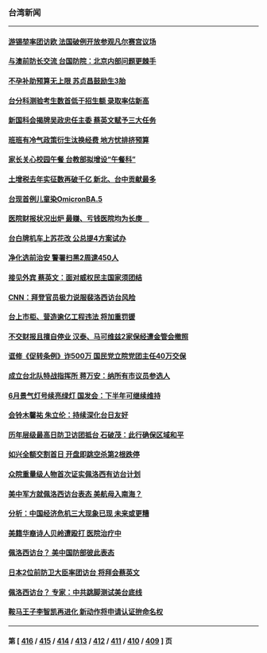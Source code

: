 ### 台湾新闻
---
#### [游锡堃率团访欧 法国破例开放参观凡尔赛宫议场](../../pages/ncid1349361/n13790120.md) 
#### [与澳前防长交流 台国防院：北京内部问题更棘手](../../pages/ncid1349361/n13790201.md) 
#### [不孕补助预算无上限 苏贞昌鼓励生3胎](../../pages/ncid1349361/n13790245.md) 
#### [台分科测验考生数首低于招生额 录取率估新高](../../pages/ncid1349361/n13790250.md) 
#### [新国科会揭牌吴政忠任主委 蔡英文赋予三大任务](../../pages/ncid1349361/n13790248.md) 
#### [班班有冷气政策衍生汰换经费 地方忧排挤预算](../../pages/ncid1349361/n13790247.md) 
#### [家长关心校园午餐 台教部拟增设“午餐科”](../../pages/ncid1349361/n13790252.md) 
#### [土增税去年实征数再破千亿 新北、台中贡献最多](../../pages/ncid1349361/n13790246.md) 
#### [台现首例儿童染OmicronBA.5](../../pages/ncid1349361/n13790225.md) 
#### [医院财报状况出炉 最赚、亏钱医院均为长庚　](../../pages/ncid1349361/n13790221.md) 
#### [台白牌机车上苏花改 公总提4方案试办](../../pages/ncid1349361/n13790200.md) 
#### [净化选前治安 警署扫黑2周逮450人](../../pages/ncid1349361/n13790226.md) 
#### [接见外宾 蔡英文：面对威权民主国家须团结](../../pages/ncid1349361/n13790207.md) 
#### [CNN：拜登官员极力说服裴洛西访台风险](../../pages/ncid1349361/n13790205.md) 
#### [台上市柜、营造逾亿工程违法 将加重罚锾](../../pages/ncid1349361/n13790138.md) 
#### [不交财报且擅自停业 汉泰、马可维兹2家保经遭金管会撤照](../../pages/ncid1349361/n13790118.md) 
#### [诓修《促转条例》诈500万 国民党立院党团主任40万交保](../../pages/ncid1349361/n13790135.md) 
#### [成立台北队特战指挥所 蒋万安：纳所有市议员参选人](../../pages/ncid1349361/n13790137.md) 
#### [6月景气灯号续亮绿灯 国发会：下半年可继续维持](../../pages/ncid1349361/n13790116.md) 
#### [会铃木馨祐 朱立伦：持续深化台日友好](../../pages/ncid1349361/n13790146.md) 
#### [历年层级最高日防卫访团抵台 石破茂：此行确保区域和平](../../pages/ncid1349361/n13790148.md) 
#### [如兴全额交割首日 开盘即跳空杀第2根跌停](../../pages/ncid1349361/n13790133.md) 
#### [众院重量级人物首次证实佩洛西有访台计划](../../pages/ncid1349361/n13790372.md) 
#### [美中军方就佩洛西访台表态 美航母入南海？](../../pages/ncid1349361/n13790275.md) 
#### [分析：中国经济危机三大现象已现 未来或更糟](../../pages/ncid1349361/n13789046.md) 
#### [美籍华裔诗人贝岭遭殴打 医院治疗中](../../pages/ncid1349361/n13790267.md) 
#### [佩洛西访台？ 美中国防部彼此表态](../../pages/ncid1349361/n13790021.md) 
#### [日本2位前防卫大臣率团访台 将拜会蔡英文](../../pages/ncid1349361/n13789838.md) 
#### [佩洛西访台？ 专家：中共跳脚测试美台底线](../../pages/ncid1349361/n13789793.md) 
#### [鞍马王子李智凯再进化 新动作将申请认证拚命名权](../../pages/ncid1349361/n13789708.md) 

---
#### 第 [ [416](./416.md) / [415](./415.md) / [414](./414.md) / [413](./413.md) / [412](./412.md) / [411](./411.md) / [410](./410.md) / [409](./409.md) ] 页
